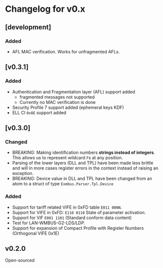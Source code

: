 # Changelog for v0.x

## [development]

### Added

- AFL MAC verification. Works for unfragmented AFLs.

## [v0.3.1]

### Added

- Authentication and Fragmentation layer (AFL) support added
  - fragmented messages not supported
  - Currently no MAC verification is done
- Security Profile 7 support added (ephemeral keys KDF)
- ELL CI `0x8E` support added

## [v0.3.0]

### Changed

- BREAKING: Making identification numbers **strings instead of integers**.
  This allows us to represent wildcard `F`s at any position.
- Parsing of the lower layers (DLL and TPL) have been made less brittle and will
  in more cases register errors in the context instead of raising an exception.
- BREAKING: Device value in DLL and TPL have been changed from an atom to a struct
  of type `Exmbus.Parser.Tpl.Device`

### Added

- Support for tariff related VIFE in 0xFD table `E011 00NN`.
- Support for VIFE in 0xFD: `E110 0110` State of parameter activation.
- Support for VIF `E001 1101` (Standard conform data content)
- Test for LAN-WMBUS-G2-LDS/LDP.
- Support for expansion of Compact Profile with Register Numbers (Orthogonal VIFE 0x1E)

## v0.2.0

Open-sourced
